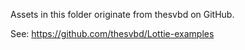 Assets in this folder originate from thesvbd on GitHub.

See: https://github.com/thesvbd/Lottie-examples
